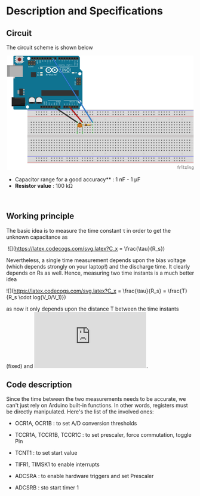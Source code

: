 # Description and Specifications

## Circuit

The circuit scheme is shown below
<p align="center">
  <img src="scheme.png" width="500" title="hover text">
</p>

* Capacitor range for a good accuracy** : 1 nF - 1 &mu;F
* **Resistor value** : 100 k&Omega;   

​	

## Working principle

The basic idea is to measure the time constant &tau; in order to get the unknown capacitance as

​														 ![](https://latex.codecogs.com/svg.latex?C_x = \frac{\tau}{R_s})

Nevertheless, a single time measurement depends upon the bias voltage (which depends strongly on your laptop!) and the discharge time. It clearly depends on Rs as well. Hence, measuring two time instants is a much better idea

![](https://latex.codecogs.com/svg.latex?C_x = \frac{\tau}{R_s} = \frac{T}{R_s \cdot log(V_0/V_1)})

as now it only depends upon the distance T between the time instants (fixed) and ![](https://latex.codecogs.com/svg.latex?V_0/V1).



## Code description

Since the time between the two measurements needs to be accurate, we can't just rely on Arduino built-in functions. In other words, registers must be directly manipulated. Here's the list of the involved ones:

* OCR1A, OCR1B : to set A/D conversion thresholds

* TCCR1A, TCCR1B, TCCR1C : to set prescaler, force commutation, toggle Pin

* TCNT1 : to set start value

* TIFR1, TIMSK1 to enable interrupts

* ADCSRA : to enable hardware triggers and set Prescaler 

* ADCSRB : sto start timer 1

  





